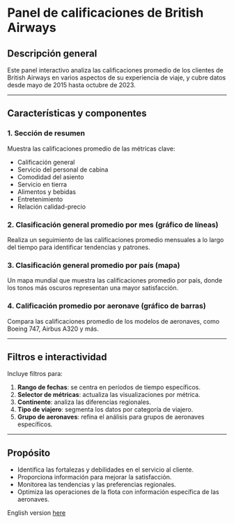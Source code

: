 # Panel de calificaciones de British Airways

## Descripción general
Este panel interactivo analiza las calificaciones promedio de los clientes de British Airways en varios aspectos de su experiencia de viaje, y cubre datos desde mayo de 2015 hasta octubre de 2023.

---

## Características y componentes

### 1. **Sección de resumen**
Muestra las calificaciones promedio de las métricas clave:
- Calificación general
- Servicio del personal de cabina
- Comodidad del asiento
- Servicio en tierra
- Alimentos y bebidas
- Entretenimiento
- Relación calidad-precio

### 2. **Clasificación general promedio por mes (gráfico de líneas)**
Realiza un seguimiento de las calificaciones promedio mensuales a lo largo del tiempo para identificar tendencias y patrones.

### 3. **Clasificación general promedio por país (mapa)**
Un mapa mundial que muestra las calificaciones promedio por país, donde los tonos más oscuros representan una mayor satisfacción.

### 4. **Calificación promedio por aeronave (gráfico de barras)**
Compara las calificaciones promedio de los modelos de aeronaves, como Boeing 747, Airbus A320 y más.

---

## Filtros e interactividad
Incluye filtros para:
1. **Rango de fechas**: se centra en períodos de tiempo específicos.
2. **Selector de métricas**: actualiza las visualizaciones por métrica.
3. **Continente**: analiza las diferencias regionales.
4. **Tipo de viajero**: segmenta los datos por categoría de viajero.
5. **Grupo de aeronaves**: refina el análisis para grupos de aeronaves específicos.

---

## Propósito
- Identifica las fortalezas y debilidades en el servicio al cliente.
- Proporciona información para mejorar la satisfacción.
- Monitorea las tendencias y las preferencias regionales.
- Optimiza las operaciones de la flota con información específica de las aeronaves.

English version [here](README.MD)
